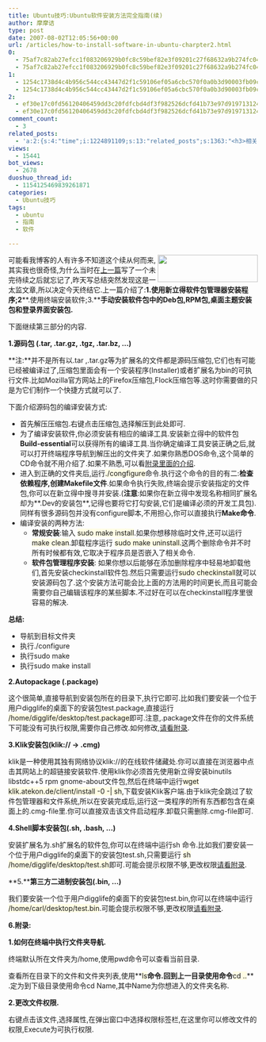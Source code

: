 ```yaml
---
title: Ubuntu技巧:Ubuntu软件安装方法完全指南(续)
author: 摩摩诘
type: post
date: 2007-08-02T12:05:56+00:00
url: /articles/how-to-install-software-in-ubuntu-charpter2.html
0:
  - 75af7c82ab27efcc1f083206929b0fc8c59bef82e3f09201c27f68632a9b274fc0421e66181c928eca798a715c7b3ccc
  - 75af7c82ab27efcc1f083206929b0fc8c59bef82e3f09201c27f68632a9b274fc0421e66181c928eca798a715c7b3ccc
1:
  - 1254c1738d4c4b956c544cc43447d2f1c59106ef05a6cbc570f0a0b3d90003fb09ce9166d5df3577da523e0afdda49d4
  - 1254c1738d4c4b956c544cc43447d2f1c59106ef05a6cbc570f0a0b3d90003fb09ce9166d5df3577da523e0afdda49d4
2:
  - ef30e17c0fd56120406459dd3c20fdfcbd4df3f982526dcfd41b73e97d919713124916827d88138afc5caff06d78a7fd
  - ef30e17c0fd56120406459dd3c20fdfcbd4df3f982526dcfd41b73e97d919713124916827d88138afc5caff06d78a7fd
comment_count:
  - 3
related_posts:
  - 'a:2:{s:4:"time";i:1224891109;s:13:"related_posts";s:1363:"<h3>相关日志</h3><ul class="related_post"><li><a href="http://www.digglife.cn/articles/how-to-install-kde40-in-ubuntu.html" title="如何在Ubuntu 7.10下安装KDE 4.0">如何在Ubuntu 7.10下安装KDE 4.0</a></li><li><a href="http://www.digglife.cn/articles/install-compiz-fusion-and-trouble-shooting-part2-2.html" title="Ubuntu Compiz Fusion安装和常见问题解决 Part.2">Ubuntu Compiz Fusion安装和常见问题解决 Part.2</a></li><li><a href="http://www.digglife.cn/articles/install-compiz-fusion-and-trouble-shooting-part1-2.html" title="Ubuntu Compiz Fusion安装和常见问题解决 Part.1">Ubuntu Compiz Fusion安装和常见问题解决 Part.1</a></li><li><a href="http://www.digglife.cn/articles/ubuntu-easter-eggs.html" title="Ubuntu复活节彩蛋">Ubuntu复活节彩蛋</a></li><li><a href="http://www.digglife.cn/articles/make-openoffice-run-faster-in-ubuntu.html" title="加快Open Office在Ubuntu中的运行速度">加快Open Office在Ubuntu中的运行速度</a></li><li><a href="http://www.digglife.cn/articles/how-to-install-software-in-ubuntu.html" title="Ubuntu技巧:Ubuntu软件安装方法完全指南">Ubuntu技巧:Ubuntu软件安装方法完全指南</a></li><li><a href="http://www.digglife.cn/articles/top-10-google-reader-tricks.html" title="十大Google Reader使用技巧">十大Google Reader使用技巧</a></li></ul>";}'
views:
  - 15441
bot_views:
  - 2678
duoshuo_thread_id:
  - 1154125469839261871
categories:
  - Ubuntu技巧
tags:
  - ubuntu
  - 指南
  - 软件

---
```

<img align="right" width="202" src="http://digglife.qiniudn.com/qiniu/1413/image/fff3f031281f24295828a23dfd2e5f43.png" height="55" />可能看我博客的人有许多不知道这个续从何而来,其实我也很奇怪,为什么当时在[上一篇][1]写了一个未完待续之后就忘记了,昨天写总结突然发现这是一太监文章,所以决定今天终结它.上一篇介绍了:**1.使用新立得软件包管理器安装程序;2****.使用终端安装软件;3.****手动安装软件包中的Deb包,RPM包,桌面主题安装包和登录界面安装包.**

下面继续第三部分的内容.

<!--more-->

**1.源码包 (.tar, .tar.gz, .tgz, .tar.bz, &#8230;)**

**注:**并不是所有以.tar ,.tar.gz等为扩展名的文件都是源码压缩包,它们也有可能已经被编译过了,压缩包里面会有一个安装程序(Installer)或者扩展名为bin的可执行文件.比如Mozilla官方网站上的Firefox压缩包,Flock压缩包等.这时你需要做的只是为它们制作一个快捷方式就可以了.
  
下面介绍源码包的编译安装方式:

  * 首先解压压缩包.右键点击压缩包,选择解压到此处即可.
  * 为了编译安装软件,你必须安装有相应的编译工具.安装新立得中的软件包**Build-essential**可以获得所有的编译工具.当你确定编译工具安装正确之后,就可以打开终端程序导航到解压出的文件夹了.如果你熟悉DOS命令,这个简单的CD命令就不用介绍了.如果不熟悉,可以看[附录里面的介绍][2].
  * 进入到正确的文件夹后,运行<span style="background-color: #fffde5">./congfigure</span>命令.执行这个命令的目的有二:**检查依赖程序,创建Makefile文件**.如果命令执行失败,终端会提示安装指定的文件包,你可以在新立得中搜寻并安装.(**注意**:如果你在新立得中发现名称相同扩展名却为**.Dev的安装包**,记得也要将它打勾安装,它们是编译必须的开发工具包).同样有很多源码包并没有configure脚本,不用担心,你可以直接执行**Make命令**.
  * 编译安装的两种方法: 
      * **常规安装**:输入 <span style="background-color: #fffde5">sudo make install</span>.如果你想移除临时文件,还可以运行 <span style="background-color: #fffde5">make clean</span>.卸载程序运行 <span style="background-color: #fffde5">sudo make uninstall.</span>这两个删除命令并不时所有时候都有效,它取决于程序员是否嵌入了相关命令.
      * **软件包管理程序安装**: 如果你想以后能够在添加删除程序中轻易地卸载他们,首先安装checkinstall软件包.然后只需要运行<span style="background-color: #fffde5">sudo checkinstall</span>就可以安装源码包了.这个安装方法可能会比上面的方法用的时间更长,而且可能会需要你自己编辑该程序的某些脚本.不过好在可以在checkinstall程序里很容易的解决.

**总结:**

  * 导航到目标文件夹
  * 执行./configure
  * 执行sudo make
  * 执行sudo make install

**2.Autopackage (.package)**

这个很简单,直接导航到安装包所在的目录下,执行它即可.比如我们要安装一个位于用户digglife的桌面下的安装包test.package,直接运行 <span style="background-color: #fffde5">/home/digglife/desktop/test.package</span>即可.注意,.package文件在你的文件系统下可能没有可执行权限,需要你自己修改.如何修改,[请看附录][3].
  
**3.Klik安装包(klik:// → .cmg)**

klik是一种使用其独有网络协议klik://的在线软件储藏处.你可以直接在浏览器中点击其网站上的超链接安装软件.使用klik你必须首先使用新立得安装binutils libstdc++5 rpm gnome-about文件包,然后在终端中运行<span style="background-color: #fffde5">wget klik.atekon.de/client/install -0 -| sh</span>,下载安装Klik客户端.由于klik完全跳过了软件包管理器和文件系统,所以在安装完成后,运行这一类程序的所有东西都包含在桌面上的.cmg-file里.你可以直接双击该文件启动程序.卸载只需删除.cmg-file即可.

**4.Shell脚本安装包(.sh, .bash, &#8230;)**

安装扩展名为.sh扩展名的软件包,你可以在终端中运行sh 命令.比如我们要安装一个位于用户digglife的桌面下的安装包test.sh,只需要运行 <span style="background-color: #fffde5">sh /home/digglife/desktop/test.sh</span>即可.可能会提示权限不够,更改权限[请看附录][3].

**5.****第三方二进制安装包(.bin, &#8230;)**

我们要安装一个位于用户digglife的桌面下的安装包test.bin,你可以在终端中运行 <span style="background-color: #fffde5">/home/carl/desktop/test.bin</span>.可能会提示权限不够,更改权限[请看附录][3].

**6.附录:**

<a name="cd" title="cd"></a>**1.如何在终端中执行文件夹导航.**

终端默认所在文件夹为/home,使用pwd命令可以查看当前目录.

查看所在目录下的文件和文件夹列表,使用**<span style="background-color: #fffde5">ls</span>**命令.回到上一目录使用命令**<span style="background-color: #fffde5">cd ..</span>** .定为到下级目录使用命令cd Name,其中Name为你想进入的文件夹名称.

<a name="permissions" title="permissions"></a>**2.更改文件权限.**

右键点击该文件,选择属性,在弹出窗口中选择权限标签栏,在这里你可以修改文件的权限,Execute为可执行权限.

 [1]: https://www.digglife.net/articles/how-to-install-software-in-ubuntu.html
 [2]: #cd "cd命令"
 [3]: #permissions "permissions"